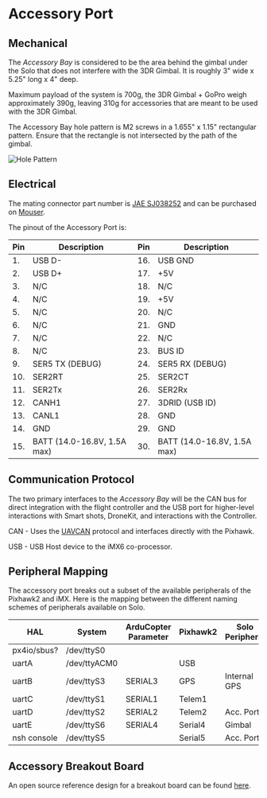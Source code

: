 # Accessory Port

## Mechanical

The *Accessory Bay* is considered to be the area behind the gimbal under the Solo that does not interfere with the 3DR Gimbal. It is roughly 3" wide x 5.25" long x 4" deep. 

Maximum payload of the system is 700g, the 3DR Gimbal + GoPro weigh approximately 390g, leaving 310g for accessories that are meant to be used with the 3DR Gimbal.

The Accessory Bay hole pattern is M2 screws in a 1.655" x 1.15" rectangular pattern. Ensure that the rectangle is not intersected by the path of the gimbal.

![Hole Pattern](https://cloud.githubusercontent.com/assets/2678765/10023369/612fcd74-6117-11e5-961d-6a9d4ffeeb35.png)

## Electrical

The mating connector part number is [JAE SJ038252](https://jae-connectors.com/en/pdf_download_exec.cfm?param=SJ038252.pdf) and can be purchased on [Mouser](http://www.mouser.com/ProductDetail/JAE-Electronics/TX24-30R-6ST-N1E/?qs=%2fha2pyFaduiqgba8kBa6TtehVWNIeLFx3lhQ48lSxiSCqywLxSV2eg%3d%3d).

The pinout of the Accessory Port is:

Pin | Description | Pin | Description
--- | --- | --- | ---
1. | USB D- | 16. | USB GND
2. | USB D+ | 17. | +5V
3. | N/C | 18. | N/C
4. | N/C | 19. | +5V
5. | N/C | 20. | N/C
6. | N/C | 21. | GND
7. | N/C | 22. | N/C
8. | N/C | 23. | BUS ID
9. | SER5 TX (DEBUG) | 24. | SER5 RX (DEBUG)
10. | SER2RT | 25. | SER2CT
11. | SER2Tx | 26. | SER2Rx
12. | CANH1 | 27. | 3DRID (USB ID)
13. | CANL1 | 28. | GND
14. | GND | 29. | GND
15. | BATT (14.0-16.8V, 1.5A max) | 30. | BATT (14.0-16.8V, 1.5A max)

## Communication Protocol

The two primary interfaces to the *Accessory Bay* will be the CAN bus for direct integration with the flight controller and the USB port for higher-level interactions with Smart shots, DroneKit, and interactions with the Controller.

CAN - Uses the [UAVCAN](http://uavcan.org/UAVCAN) protocol and interfaces directly with the Pixhawk. 

USB - USB Host device to the iMX6 co-processor.

## Peripheral Mapping

The accessory port breaks out a subset of the available peripherals of the Pixhawk2 and iMX. Here is the mapping between the different naming schemes of peripherals available on Solo. 

| HAL         | System       | ArduCopter Parameter  | Pixhawk2 | Solo Peripheral |
|-------------|--------------|-----------------------|----------|-----------------|
| px4io/sbus? | /dev/ttyS0   |                       |          |                 |
| uartA       | /dev/ttyACM0 |                       | USB      |                 |
| uartB       | /dev/ttyS3   | SERIAL3               | GPS      | Internal GPS    |
| uartC       | /dev/ttyS1   | SERIAL1               | Telem1   |                 |
| uartD       | /dev/ttyS2   | SERIAL2               | Telem2   | Acc. Port       |
| uartE       | /dev/ttyS6   | SERIAL4               | Serial4  | Gimbal          |
| nsh console | /dev/ttyS5   |                       | Serial5  | Acc. Port       |

## Accessory Breakout Board

An open source reference design for a breakout board can be found [here](https://github.com/3drobotics/Pixhawk_OS_Hardware/tree/master/Accessory_Breakout_X1).
